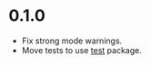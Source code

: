 # 0.1.0

* Fix strong mode warnings.
* Move tests to use [test] package.

[test]: https://pub.dartlang.org/packages/test
